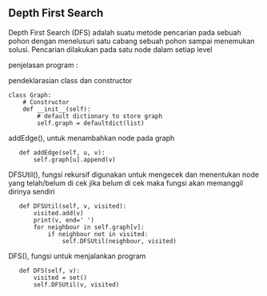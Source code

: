 ## Depth First Search

Depth First Search (DFS) adalah suatu metode pencarian pada sebuah 
pohon dengan menelusuri satu cabang sebuah pohon sampai menemukan solusi. 
Pencarian dilakukan pada satu node dalam setiap level

penjelasan program :

pendeklarasian class dan constructor

```
class Graph:
    # Constructor
    def __init__(self):
        # default dictionary to store graph
        self.graph = defaultdict(list)
 ```
 addEdge(), untuk menambahkan node pada graph
 
 ```
    def addEdge(self, u, v):
        self.graph[u].append(v)
 ```
 DFSUtil(), fungsi rekursif digunakan untuk mengecek dan menentukan node yang telah/belum di cek
 jika belum di cek maka fungsi akan memanggil dirinya sendiri
 
 ```
    def DFSUtil(self, v, visited):
        visited.add(v)
        print(v, end=' ')
        for neighbour in self.graph[v]:
            if neighbour not in visited:
                self.DFSUtil(neighbour, visited)
 ```
 DFS(), fungsi untuk menjalankan program
 
 ```
    def DFS(self, v):
        visited = set()
        self.DFSUtil(v, visited)
 ```
